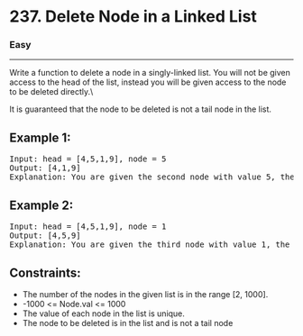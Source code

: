 # 237. Delete Node in a Linked List

### Easy

---

Write a function to delete a node in a singly-linked list. You will not be given access to the head of the list, instead you will be given access to the node to be deleted directly.\

It is guaranteed that the node to be deleted is not a tail node in the list.

## Example 1:

<pre>
Input: head = [4,5,1,9], node = 5
Output: [4,1,9]
Explanation: You are given the second node with value 5, the linked list should become 4 -> 1 -> 9 after calling your function.
</pre>

## Example 2:

<pre>
Input: head = [4,5,1,9], node = 1
Output: [4,5,9]
Explanation: You are given the third node with value 1, the linked list should become 4 -> 5 -> 9 after calling your function.
</pre>

## Constraints:

- The number of the nodes in the given list is in the range [2, 1000].
- -1000 <= Node.val <= 1000
- The value of each node in the list is unique.
- The node to be deleted is in the list and is not a tail node
